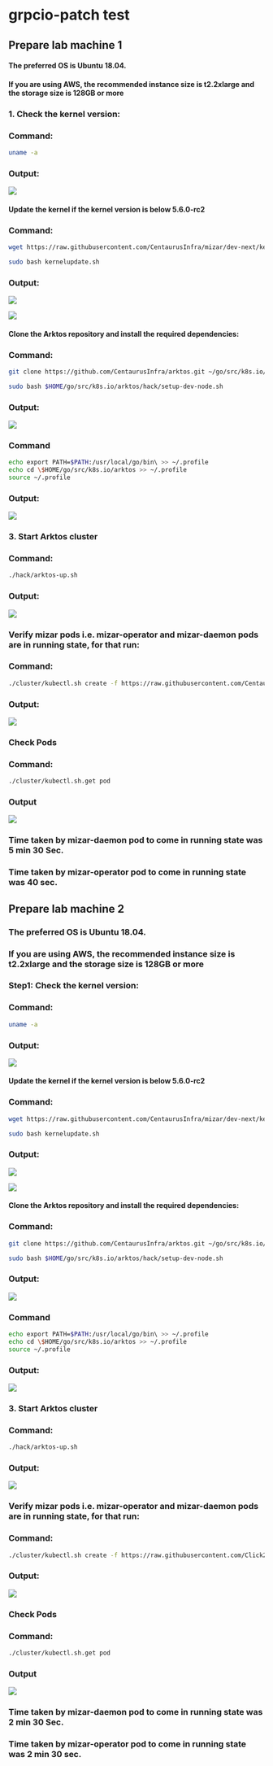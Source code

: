 # grpcio-patch test
## Prepare lab machine 1
#### The preferred OS is Ubuntu 18.04.
#### If you are using AWS, the recommended instance size is t2.2xlarge and the storage size is 128GB or more

### 1. Check the kernel version:
### Command:
```bash
uname -a
```
### Output:
![](images/img_1.png)

#### Update the kernel if the kernel version is below 5.6.0-rc2

### Command:
```bash
wget https://raw.githubusercontent.com/CentaurusInfra/mizar/dev-next/kernelupdate.sh

sudo bash kernelupdate.sh
```
### Output:
![](images/img_2.png)

![](images/img_3.png)

#### Clone the Arktos repository and install the required dependencies:
### Command:
```bash
git clone https://github.com/CentaurusInfra/arktos.git ~/go/src/k8s.io/arktos.git 

sudo bash $HOME/go/src/k8s.io/arktos/hack/setup-dev-node.sh
```
### Output:
![](images/img_4.png)

### Command
```bash
echo export PATH=$PATH:/usr/local/go/bin\ >> ~/.profile
echo cd \$HOME/go/src/k8s.io/arktos >> ~/.profile
source ~/.profile
```
### Output:
![](images/img_5.png)

### 3. Start Arktos cluster
### Command:
```bash
./hack/arktos-up.sh
```
### Output:
![](images/img_6.png)

### Verify mizar pods i.e. mizar-operator and mizar-daemon pods are in running state, for that run:

### Command:
```bash
./cluster/kubectl.sh create -f https://raw.githubusercontent.com/CentaurusInfra/mizar/dev-next/etc/deploy/deploy.mizar.yaml
```
### Output:
![](images/img_7.png)

### Check Pods

### Command:
```bash
./cluster/kubectl.sh.get pod
```
### Output
![](images/img_8.png)

### Time taken by mizar-daemon pod to come in running state was 5 min 30 Sec.

### Time taken by mizar-operator pod to come in running state was 40 sec.



## Prepare lab machine 2

### The preferred OS is Ubuntu 18.04.
### If you are using AWS, the recommended instance size is t2.2xlarge and the storage size is 128GB or more

### Step1: Check the kernel version:
### Command:
```bash
uname -a
```
### Output:
![](images/img_11.png)

#### Update the kernel if the kernel version is below 5.6.0-rc2

### Command:
```bash
wget https://raw.githubusercontent.com/CentaurusInfra/mizar/dev-next/kernelupdate.sh

sudo bash kernelupdate.sh
```
### Output:
![](images/img_12.png)

![](images/img_13.png)


#### Clone the Arktos repository and install the required dependencies:
### Command:
```bash
git clone https://github.com/CentaurusInfra/arktos.git ~/go/src/k8s.io/arktos.git 

sudo bash $HOME/go/src/k8s.io/arktos/hack/setup-dev-node.sh
```
### Output:
![](images/img_14.png)

### Command
```bash
echo export PATH=$PATH:/usr/local/go/bin\ >> ~/.profile
echo cd \$HOME/go/src/k8s.io/arktos >> ~/.profile
source ~/.profile
```
### Output:
![](images/img_15.png)

### 3. Start Arktos cluster
### Command:
```bash
./hack/arktos-up.sh
```
### Output:
![](images/img_16.png)

### Verify mizar pods i.e. mizar-operator and mizar-daemon pods are in running state, for that run:
### Command:
```bash
./cluster/kubectl.sh create -f https://raw.githubusercontent.com/Click2Cloud-Centaurus/mizar/grpcio-fix/etc/deploy/deploy.mizar.yaml
```
### Output:
![](images/img_17.png)

### Check Pods

### Command:
```bash
./cluster/kubectl.sh.get pod
```
### Output
![](images/img_18.png)

### Time taken by mizar-daemon pod to come in running state was 2 min 30 Sec.

### Time taken by mizar-operator pod to come in running state was 2 min 30 sec.







